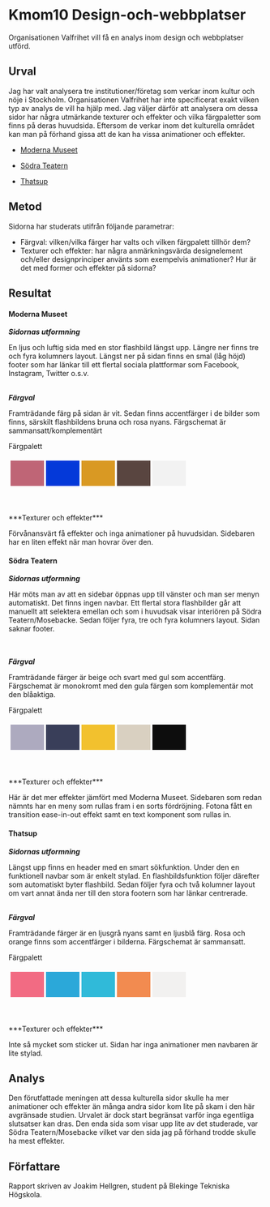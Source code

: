 ---
---
Kmom10 Design-och-webbplatser
=======================
Organisationen Valfrihet vill få en analys inom design och webbplatser utförd.


Urval
-----------------------
Jag har valt analysera tre institutioner/företag som verkar inom kultur och nöje i Stockholm. Organisationen Valfrihet har inte specificerat exakt vilken typ av analys de vill ha hjälp med. Jag väljer därför att analysera om dessa sidor har några utmärkande texturer och effekter och vilka färgpaletter som finns på deras huvudsida. Eftersom de verkar inom det kulturella området kan man på förhand gissa att de kan ha vissa animationer och effekter.

* [Moderna Museet](https://www.modernamuseet.se/stockholm/sv/)

* [Södra Teatern](https://sodrateatern.com/)

* [Thatsup](https://thatsup.se/stockholm/)


Metod
-----------------------
Sidorna har studerats utifrån följande parametrar:

* Färgval: vilken/vilka färger har valts och vilken färgpalett tillhör dem?
* Texturer och effekter: har några anmärkningsvärda designelement och/eller designprinciper använts som exempelvis animationer? Hur är det med former och effekter på sidorna?


Resultat
-----------------------

<h4>Moderna Museet</h4>

***Sidornas utformning***

En ljus och luftig sida med en stor flashbild längst upp. Längre ner finns tre och fyra kolumners layout. Längst ner på sidan finns en smal (låg höjd) footer som har länkar till ett flertal sociala plattformar som Facebook, Instagram, Twitter o.s.v.
<br></br>

***Färgval***

Framträdande färg på sidan är vit. Sedan finns accentfärger i de bilder som finns, särskilt flashbildens bruna och rosa nyans. Färgschemat är sammansatt/komplementärt

Färgpalett
<table style="border-spacing: 4px; border-collapse: separate">
<tr>
<td style="height: 50px; width: 50px; background-color: #BF6576">
<td style="height: 50px; width: 50px; background-color: #0439D9">
<td style="height: 50px; width: 50px; background-color: #D99923">
<td style="height: 50px; width: 50px; background-color: #594540">
<td style="height: 50px; width: 50px; background-color: #F2F2F2">
</tr>
</table>
<br></br>
***Texturer och effekter***

Förvånansvärt få effekter och inga animationer på huvudsidan. Sidebaren har en liten effekt när man hovrar över den.   


<h4>Södra Teatern</h4>

***Sidornas utformning***

Här möts man av att en sidebar öppnas upp till vänster och man ser menyn automatiskt. Det finns ingen navbar. Ett flertal stora flashbilder går att manuellt att selektera emellan och som i huvudsak visar interiören på Södra Teatern/Mosebacke. Sedan följer fyra, tre och fyra kolumners layout. Sidan saknar footer.   
<br></br>

***Färgval***

Framträdande färger är beige och svart med gul som accentfärg. Färgschemat är monokromt med den gula färgen som komplementär mot den blåaktiga.

Färgpalett
<table style="border-spacing: 4px; border-collapse: separate">
<tr>
<td style="height: 50px; width: 50px; background-color: #ADAABF">
<td style="height: 50px; width: 50px; background-color: #393E59">
<td style="height: 50px; width: 50px; background-color: #F2C12E">
<td style="height: 50px; width: 50px; background-color: #D9D0C1">
<td style="height: 50px; width: 50px; background-color: #0D0D0D">
</tr>
</table>
<br></br>
***Texturer och effekter***

Här är det mer effekter jämfört med Moderna Museet. Sidebaren som redan nämnts har en meny som rullas fram i en sorts fördröjning. Fotona fått en transition ease-in-out effekt samt en text komponent som rullas in.



<h4>Thatsup</h4>

***Sidornas utformning***

Längst upp finns en header med en smart sökfunktion. Under den en funktionell navbar som är enkelt stylad. En flashbildsfunktion följer därefter som automatiskt byter flashbild. Sedan följer fyra och två kolumner layout om vart annat ända ner till den stora footern som har länkar centrerade.
<br></br>

***Färgval***

Framträdande färger är en ljusgrå nyans samt en ljusblå färg. Rosa och orange finns som accentfärger i bilderna. Färgschemat är sammansatt.

Färgpalett
<table style="border-spacing: 4px; border-collapse: separate">
<tr>
<td style="height: 50px; width: 50px; background-color: #F26B83">
<td style="height: 50px; width: 50px; background-color: #2BA8D9">
<td style="height: 50px; width: 50px; background-color: #30BAD9">
<td style="height: 50px; width: 50px; background-color: #F28B50">
<td style="height: 50px; width: 50px; background-color: #F2F1F0">
</tr>
</table>
<br></br>
***Texturer och effekter***

Inte så mycket som sticker ut. Sidan har inga animationer men navbaren är lite  stylad.


Analys
-----------------------
Den förutfattade meningen att dessa kulturella sidor skulle ha mer animationer och effekter än många andra sidor kom lite på skam i den här avgränsade studien. Urvalet är dock start begränsat varför inga egentliga slutsatser kan dras. Den enda sida som visar upp lite av det studerade, var Södra Teatern/Mosebacke vilket var den sida jag på förhand trodde skulle ha mest effekter.

Författare
-----------------------

Rapport skriven av Joakim Hellgren, student på Blekinge Tekniska Högskola.
